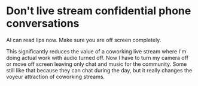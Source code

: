 # Don't live stream confidential phone conversations

AI can read lips now. Make sure you are off screen completely.

This significantly reduces the value of a coworking live stream where I'm doing actual work with audio turned off. Now I have to turn my camera off or move off screen leaving only chat and music for the community. Some still like that because they can chat during the day, but it really changes the voyeur attraction of coworking streams.
